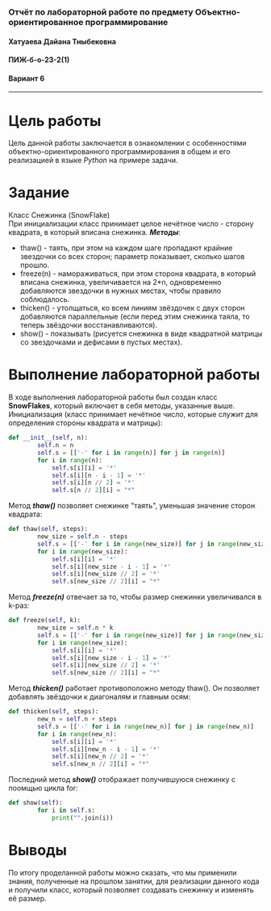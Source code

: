 ### Отчёт по лабораторной работе по предмету Объектно-ориентированное программирование
#### Хатуаева Дайана Тныбековна
#### ПИЖ-б-о-23-2(1)
#### Вариант 6
<hr>

# Цель работы
Цель данной работы заключается в ознакомлении с особенностями объектно-ориентированного программирования
в общем и его реализацией в языке *Python* на примере задачи.

# Задание
Класс Снежинка (SnowFlake)  
При инициализации класс принимает целое нечётное число - сторону квадрата, в  который вписана снежинка. 
***Методы***: 
- thaw() - таять, при этом на каждом шаге пропадают крайние звездочки со всех сторон; параметр показывает, сколько шагов прошло. 
- freeze(n) - намораживаться, при этом сторона квадрата, в который вписана снежинка, увеличивается на 2*n, одновременно добавляются звездочки в нужных местах, чтобы правило соблюдалось. 
- thicken() - утолщаться, ко всем линиям звёздочек с двух сторон добавляются 
параллельные (если перед этим снежинка таяла, то теперь звёздочки восстанавливаются). 
- show() - показывать (рисуется снежинка в виде квадратной матрицы со звездочками и дефисами в пустых местах).

# Выполнение лабораторной работы
В ходе выполнения лабораторной работы был создан класс **SnowFlakes**, который включает в себя методы, указанные выше.  
Инициализация (класс принимает нечётное число, которые служит для определения стороны квадрата и матрицы):

```python
def __init__(self, n):
        self.n = n
        self.s = [['-' for i in range(n)] for j in range(n)]
        for i in range(n):
            self.s[i][i] = '*'
            self.s[i][n - i - 1] = '*'
            self.s[i][n // 2] = '*'
            self.s[n // 2][i] = "*"
```
Метод ***thaw()*** позволяет снежинке "таять", уменьшая значение сторон квадрата:
```python
def thaw(self, steps):
        new_size = self.n - steps
        self.s = [['-' for i in range(new_size)] for j in range(new_size)]
        for i in range(new_size):
            self.s[i][i] = '*'
            self.s[i][new_size - i - 1] = '*'
            self.s[i][new_size // 2] = '*'
            self.s[new_size // 2][i] = "*"
```
Метод ***freeze(n)*** отвечает за то, чтобы размер снежинки увеличивался в k-раз:
```python
def freeze(self, k):
        new_size = self.n * k
        self.s = [['-' for i in range(new_size)] for j in range(new_size)]
        for i in range(new_size):
            self.s[i][i] = '*'
            self.s[i][new_size - i - 1] = '*'
            self.s[i][new_size // 2] = '*'
            self.s[new_size // 2][i] = "*"
```
Метод ***thicken()*** работает противоположно методу thaw(). Он позволяет добавлять звёздочки к диагоналям и главным осям:
```python
def thicken(self, steps):
        new_n = self.n + steps
        self.s = [['-' for i in range(new_n)] for j in range(new_n)]
        for i in range(new_n):
            self.s[i][i] = '*'
            self.s[i][new_n - i - 1] = '*'
            self.s[i][new_n // 2] = '*'
            self.s[new_n // 2][i] = "*"
```
Последний метод ***show()*** отображает получившуюся снежинку c поомщью цикла for:
```python
def show(self):
        for i in self.s:
            print("".join(i))
```

# Выводы
По итогу проделанной работы можно  сказать, что мы применили знания, полученные на прошлом занятии, для реализации данного кода и получили класс, который позволяет создавать снежинку и изменять её размер.